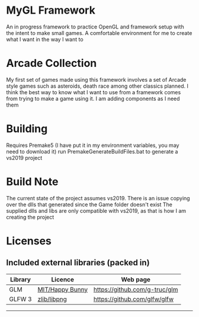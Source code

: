# MyGL Framework
An in progress framework to practice OpenGL and framework setup with the intent to make small games. 
A comfortable environment for me to create what I want in the way I want to

# Arcade Collection
My first set of games made using this framework involves a set of Arcade style games such as asteroids, death race among other classics planned.
I think the best way to know what I want to use from a framework comes from trying to make a game using it.
I am adding components as I need them


# Building
Requires Premake5 (I have put it in my environment variables, you may need to download it)
run PremakeGenerateBuildFiles.bat to generate a vs2019 project

# Build Note
The current state of the project assumes vs2019. 
There is an issue copying over the dlls that generated since the Game folder doesn't exist
The supplied dlls and libs are only compatible with vs2019, as that is how I am creating the project

# Licenses

## Included external libraries (packed in)

| Library    | Licence                                                                           | Web page                                |
| ---------- | --------------------------------------------------------------------------------- | --------------------------------------- |
| GLM        | [MIT/Happy Bunny](https://github.com/g-truc/glm/blob/master/copying.txt)          | https://github.com/g-truc/glm           |
| GLFW 3     | [zlib/libpng](https://github.com/glfw/glfw/blob/master/LICENSE.md)                | https://github.com/glfw/glfw            |

------

